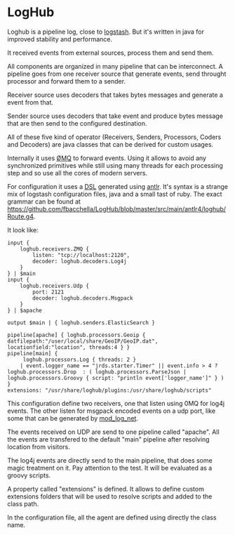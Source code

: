 # LogHub

Loghub is a pipeline log, close to [logstash](https://www.elastic.co/products/logstash "Collect, Enrich & Transport Data"). But it's
written in java for improved stability and performance.

It received events from external sources, process them and send them.

All components are organized in many pipeline that can be interconnect. A pipeline goes from one receiver source
that generate events, send throught processor and forward them to a sender.

Receiver source uses decoders that takes bytes messages and generate a event from that.

Sender source uses decoders that take event and produce bytes message that are then send to the configured destination.

All of these five kind of operator (Receivers, Senders, Processors, Coders and Decoders) are java classes that can be derived for
custom usages.

Internally it uses [ØMQ](http://zeromq.org "Distributed Messaging") to forward events. Using it allows to avoid
any synchronized primitives while still using many threads for each processing step and so use all the cores of 
modern servers.

For configuration it uses a [DSL](https://en.wikipedia.org/wiki/Domain-specific_language "Domain specific langage") generated
using [antlr](http://www.antlr.org "ANother Tool for Language Recognition"). It's syntax is a strange mix of logstash configuration files,
java and a small tast of ruby. The exact grammar can be found at https://github.com/fbacchella/LogHub/blob/master/src/main/antlr4/loghub/Route.g4.

It look like:

    input {
        loghub.receivers.ZMQ {
            listen: "tcp://localhost:2120",
            decoder: loghub.decoders.Log4j
        }
    } | $main
    input {
        loghub.receivers.Udp {
            port: 2121
            decoder: loghub.decoders.Msgpack
        }
    } | $apache

    output $main | { loghub.senders.ElasticSearch }

    pipeline[apache] { loghub.processors.Geoip { datfilepath:"/user/local/share/GeoIP/GeoIP.dat", locationfield:"location", threads:4 } }
    pipeline[main] {
         loghub.processors.Log { threads: 2 } 
        | event.logger_name == "jrds.starter.Timer" || event.info > 4 ? loghub.processors.Drop  : ( loghub.processors.ParseJson | loghub.processors.Groovy { script: "println event['logger_name']" } ) 
    }
    extensions: "/usr/share/loghub/plugins:/usr/share/loghub/scripts"

This configuration define two receivers, one that listen using 0MQ for log4j events. The other listen for msgpack encoded events on a udp port,
like  some that can be generated by [mod_log_net](https://github.com/fbacchella/mod_log_net "An UDP logger for Apache").

The events received on UDP are send to one pipeline called "apache". All the events are transfered to the default "main" pipeline after resolving location
from visitors.

The log4j events are directly send to the main pipeline, that does some magic treatment on it. Pay attention to the test. It will be evaluated as a groovy scripts.

A property called "extensions" is defined. It allows to define custom extensions folders that will be used to resolve scripts and added to the class path.

In the configuration file, all the agent are defined using directly the class name.

